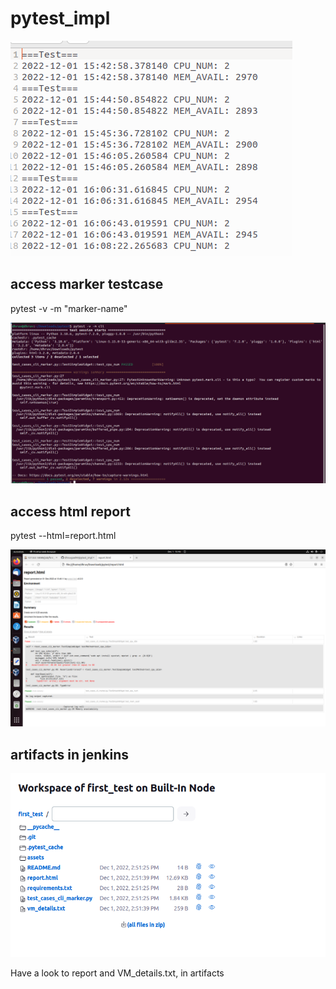 # pytest_impl

![Screenshot](artifacts/screenshot3.png)

## access marker testcase

pytest -v -m "marker-name"

![Screenshot1](artifacts/screenshot4.png)

## access html report
  
pytest --html=report.html

![Screenshot](artifacts/screenshot2.png)

## artifacts in jenkins

![Screenshot](artifacts/screenshot1.png)


Have a look to report and VM_details.txt, in artifacts
